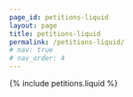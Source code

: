 ```yaml
---
page_id: petitions-liquid
layout: page
title: petitions-liquid
permalink: /petitions-liquid/
# nav: true
# nav_order: 4
---
```


{% include petitions.liquid %}

